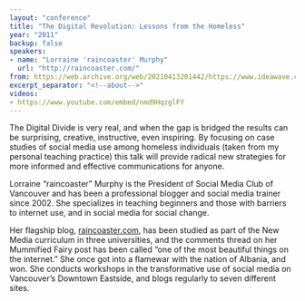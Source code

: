 ```yaml
---
layout: "conference"
title: "The Digital Revolution: Lessons from the Homeless"
year: "2011"
backup: false
speakers:
- name: "Lorraine 'raincoaster' Murphy"
  url: "http://raincoaster.com/"
from: https://web.archive.org/web/20210413201442/https://www.ideawave.ca/2011-conference/the-digital-revolution-lessons-from-the-homeless
excerpt_separator: "<!--about-->"
videos:
- https://www.youtube.com/embed/nmd9HqzglFY
---
```


The Digital Divide is very real, and when the gap is bridged the results can
be surprising, creative, instructive, even inspiring. By focusing on case
studies of social media use among homeless individuals (taken from my personal
teaching practice) this talk will provide radical new strategies for more
informed and effective communications for anyone.

<!--about-->

Lorraine “raincoaster” Murphy is the President of Social Media Club of
Vancouver and has been a professional blogger and social media trainer since
2002\. She specializes in teaching beginners and those with barriers to
internet use, and in social media for social change.

Her flagship blog, [raincoaster.com](http://raincoaster.com/), has been
studied as part of the New Media curriculum in three universities, and
the comments thread on her Mummified Fairy post has been called “one
of the most beautiful things on the internet.” She once got into a
flamewar with the nation of Albania, and won. She conducts workshops in
the transformative use of social media on Vancouver’s Downtown Eastside,
and blogs regularly to seven different sites.
